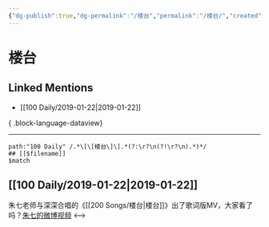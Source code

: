 ```yaml
---
{"dg-publish":true,"dg-permalink":"/楼台","permalink":"/楼台/","created":"2022-12-22T13:50:45.000+08:00","updated":"2023-04-10T15:47:44.000+08:00"}
---
```


# 楼台

## Linked Mentions
- [[100 Daily/2019-01-22\|2019-01-22]]

{ .block-language-dataview}

---

```expander
path:"100 Daily" /.*\[\[楼台\]\].*(?:\r?\n(?!\r?\n).*)*/
## [[$filename]]
$match
```
## [[100 Daily/2019-01-22\|2019-01-22]]
朱七老师与深深合唱的《[[200 Songs/楼台\|楼台]]》出了歌词版MV，大家看了吗？[朱七的微博视频](https://video.weibo.com/show?fid=1034:4331295405478612)
<-->